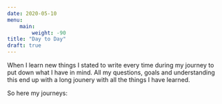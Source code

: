 ```yaml
---
date: 2020-05-10
menu:
    main:
        weight: -90
title: "Day to Day"
draft: true
---
```


When I learn new things I stated to write every time during my journey to put down what I have in mind.
All my questions, goals and understanding this end up with a long jounery with all the things I have learned.

So here my journeys:
